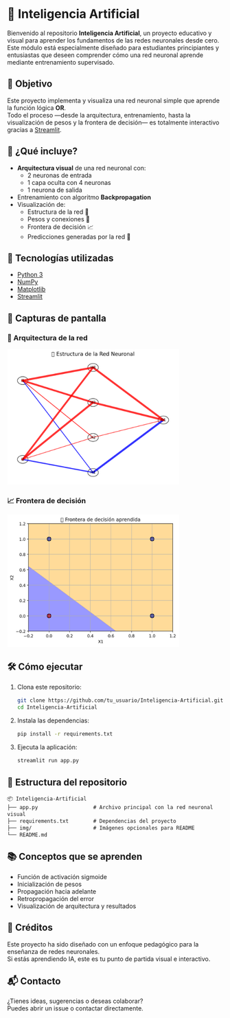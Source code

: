 # 🤖 Inteligencia Artificial

Bienvenido al repositorio **Inteligencia Artificial**, un proyecto educativo y visual para aprender los fundamentos de las redes neuronales desde cero.  
Este módulo está especialmente diseñado para estudiantes principiantes y entusiastas que deseen comprender cómo una red neuronal aprende mediante entrenamiento supervisado.

## 🎯 Objetivo

Este proyecto implementa y visualiza una red neuronal simple que aprende la función lógica **OR**.  
Todo el proceso —desde la arquitectura, entrenamiento, hasta la visualización de pesos y la frontera de decisión— es totalmente interactivo gracias a [Streamlit](https://streamlit.io/).

## 🚀 ¿Qué incluye?

- **Arquitectura visual** de una red neuronal con:
  - 2 neuronas de entrada
  - 1 capa oculta con 4 neuronas
  - 1 neurona de salida
- Entrenamiento con algoritmo **Backpropagation**
- Visualización de:
  - Estructura de la red 🧠
  - Pesos y conexiones 🔗
  - Frontera de decisión 📈
  - Predicciones generadas por la red 🎯

## 🧪 Tecnologías utilizadas

- [Python 3](https://www.python.org/)
- [NumPy](https://numpy.org/)
- [Matplotlib](https://matplotlib.org/)
- [Streamlit](https://streamlit.io/)

## 📸 Capturas de pantalla

### 🧠 Arquitectura de la red
<img src="img/estructura.png" width="400"/>

### 📈 Frontera de decisión
<img src="img/frontera.png" width="400"/>

## 🛠 Cómo ejecutar

1. Clona este repositorio:

   ```bash
   git clone https://github.com/tu_usuario/Inteligencia-Artificial.git
   cd Inteligencia-Artificial
   ```

2. Instala las dependencias:

   ```bash
   pip install -r requirements.txt
   ```

3. Ejecuta la aplicación:

   ```bash
   streamlit run app.py
   ```

## 📁 Estructura del repositorio

```
📦 Inteligencia-Artificial
├── app.py                  # Archivo principal con la red neuronal visual
├── requirements.txt        # Dependencias del proyecto
├── img/                    # Imágenes opcionales para README
└── README.md
```

## 📚 Conceptos que se aprenden

- Función de activación sigmoide
- Inicialización de pesos
- Propagación hacia adelante
- Retropropagación del error
- Visualización de arquitectura y resultados

## 🧠 Créditos

Este proyecto ha sido diseñado con un enfoque pedagógico para la enseñanza de redes neuronales.  
Si estás aprendiendo IA, este es tu punto de partida visual e interactivo.

## 📬 Contacto

¿Tienes ideas, sugerencias o deseas colaborar?  
Puedes abrir un issue o contactar directamente.
